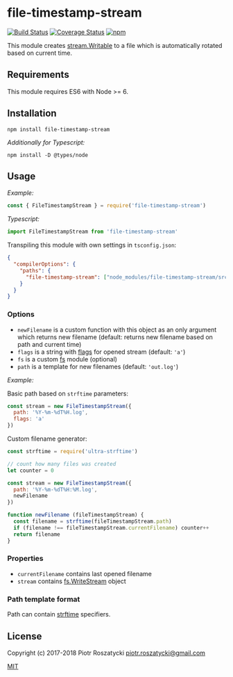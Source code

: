 # file-timestamp-stream

<!-- markdownlint-disable MD013 -->
[![Build Status](https://secure.travis-ci.org/dex4er/js-file-timestamp-stream.svg)](http://travis-ci.org/dex4er/js-file-timestamp-stream) [![Coverage Status](https://coveralls.io/repos/github/dex4er/js-file-timestamp-stream/badge.svg)](https://coveralls.io/github/dex4er/js-file-timestamp-stream) [![npm](https://img.shields.io/npm/v/file-timestamp-stream.svg)](https://www.npmjs.com/package/file-timestamp-stream)
<!-- markdownlint-enable MD013 -->

This module creates
[stream.Writable](https://nodejs.org/api/stream.html#stream_class_stream_writable)
to a file which is automatically rotated based on current time.

## Requirements

This module requires ES6 with Node >= 6.

## Installation

```shell
npm install file-timestamp-stream
```

_Additionally for Typescript:_

```shell
npm install -D @types/node
```

## Usage

_Example:_

```js
const { FileTimestampStream } = require('file-timestamp-stream')
```

_Typescript:_

```ts
import FileTimestampStream from 'file-timestamp-stream'
```

Transpiling this module with own settings in `tsconfig.json`:

```json
{
  "compilerOptions": {
    "paths": {
      "file-timestamp-stream": ["node_modules/file-timestamp-stream/src/file-timestamp-stream"]
    }
  }
}
```

### Options

* `newFilename` is a custom function with this object as an only argument which
  returns new filename (default: returns new filename based on path and current
  time)
* `flags` is a string with
  [flags](https://nodejs.org/api/fs.html#fs_fs_open_path_flags_mode_callback)
  for opened stream (default: `'a'`)
* `fs` is a custom [fs](https://nodejs.org/api/fs.html) module (optional)
* `path` is a template for new filenames (default: `'out.log'`)

_Example:_

Basic path based on `strftime` parameters:

```js
const stream = new FileTimestampStream({
  path: '%Y-%m-%dT%H.log',
  flags: 'a'
})
```

Custom filename generator:

```js
const strftime = require('ultra-strftime')

// count how many files was created
let counter = 0

const stream = new FileTimestampStream({
  path: '%Y-%m-%dT%H:%M.log',
  newFilename
})

function newFilename (fileTimestampStream) {
  const filename = strftime(fileTimestampStream.path)
  if (filename !== fileTimestampStream.currentFilename) counter++
  return filename
}
```

### Properties

* `currentFilename` contains last opened filename
* `stream` contains
  [fs.WriteStream](https://nodejs.org/api/fs.html#fs_class_fs_writestream)
  object

### Path template format

Path can contain [strftime](https://www.npmjs.com/package/strftime) specifiers.

## License

Copyright (c) 2017-2018 Piotr Roszatycki <piotr.roszatycki@gmail.com>

[MIT](https://opensource.org/licenses/MIT)
